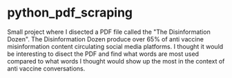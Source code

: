 # python_pdf_scraping
Small project where I disected a PDF file called the "The Disinformation Dozen". The Disinformation Dozen produce over 65% of anti vaccine misinformation content circulating social media platforms. I thought it would be interesting to disect the PDF and find what words are most used compared to what words I thought would show up the most in the context of anti vaccine conversations.
